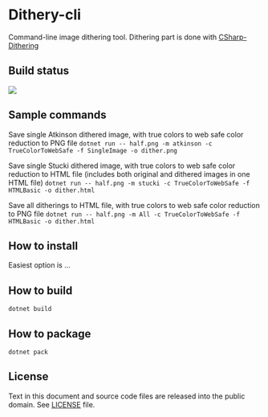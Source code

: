 # Dithery-cli
 Command-line image dithering tool. Dithering part is done with [CSharp-Dithering](https://github.com/mcraiha/CSharp-Dithering)

## Build status
![](https://github.com/mcraiha/Dithery-cli/workflows/.NET%20Core/badge.svg)

## Sample commands
Save single Atkinson dithered image, with true colors to web safe color reduction to PNG file 
`dotnet run -- half.png -m atkinson -c TrueColorToWebSafe -f SingleImage -o dither.png`

Save single Stucki dithered image, with true colors to web safe color reduction to HTML file (includes both original and dithered images in one HTML file) 
`dotnet run -- half.png -m stucki -c TrueColorToWebSafe -f HTMLBasic -o dither.html`

Save all ditherings to HTML file, with true colors to web safe color reduction to PNG file 
`dotnet run -- half.png -m All -c TrueColorToWebSafe -f HTMLBasic -o dither.html`

## How to install
Easiest option is ...

## How to build
`dotnet build`

## How to package
`dotnet pack`

## License
Text in this document and source code files are released into the public domain. See [LICENSE](https://github.com/mcraiha/Dithery-cli/blob/master/LICENSE) file.
